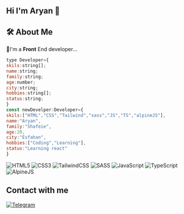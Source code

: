 ## Hi I'm Aryan 👋
## 🛠  About Me
💛I'm a **Front** End developer...
```javascript
type Developer={
skils:string[];
name:string;
family:string;
age:number;
city:string;
hobbies:string[];
status:string;
}
const newDevelper:Developer={
skils:["HTML","CSS","Tailwind","sass","JS","TS","alpineJS"],
name:"Aryan",
family:"Shafeie",
age:20,
city:"Esfahan",
hobbies:["Coding","Learning"],
status:"Learning react"
}
```
![HTML5](https://img.shields.io/badge/html5-%23E34F26.svg?style=for-the-badge&logo=html5&logoColor=white)
![CSS3](https://img.shields.io/badge/css3-%231572B6.svg?style=for-the-badge&logo=css3&logoColor=white)
![TailwindCSS](https://img.shields.io/badge/tailwindcss-%2338B2AC.svg?style=for-the-badge&logo=tailwind-css&logoColor=white)
![SASS](https://img.shields.io/badge/SASS-hotpink.svg?style=for-the-badge&logo=SASS&logoColor=white)
![JavaScript](https://img.shields.io/badge/javascript-%23323330.svg?style=for-the-badge&logo=javascript&logoColor=%23F7DF1E)
![TypeScript](https://img.shields.io/badge/typescript-%23007ACC.svg?style=for-the-badge&logo=typescript&logoColor=white)
![AlpineJS](https://img.shields.io/badge/AlpineJS-%23007ACC.svg?style=for-the-badge&logo=AlpineJS&logoColor=white)
</br>
## Contact with me

[![Telegram](https://img.shields.io/badge/Telegram-2CA5E0?style=for-the-badge&logo=telegram&logoColor=white)](https://t.me/AryanDev_JS)


